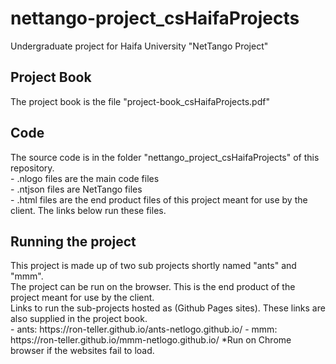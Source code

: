 # nettango-project_csHaifaProjects
Undergraduate project for Haifa University "NetTango Project" </br>

<h2>Project Book</h2>
The project book is the file "project-book_csHaifaProjects.pdf" </br>

<h2>Code</h2>
The source code is in the folder "nettango_project_csHaifaProjects" of this repository. </br>
  - .nlogo files are the main code files  </br>
  - .ntjson files are NetTango files </br>
  - .html files are the end product files of this project meant for use by the client. The links below run these files. </br>

<h2>Running the project</h2>
This project is made up of two sub projects shortly named "ants" and "mmm". </br>
The project can be run on the browser. This is the end product of the project meant for use by the client. </br>
Links to run the sub-projects hosted as (Github Pages sites). These links are also supplied in the project book. </br>
- ants: https://ron-teller.github.io/ants-netlogo.github.io/ 
- mmm: https://ron-teller.github.io/mmm-netlogo.github.io/
*Run on Chrome browser if the websites fail to load.

